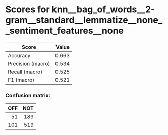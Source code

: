 # Scores for knn__bag_of_words__2-gram__standard__lemmatize__none__sentiment_features__none
|      Score      |Value|
|-----------------|----:|
|Accuracy         |0.663|
|Precision (macro)|0.534|
|Recall (macro)   |0.525|
|F1 (macro)       |0.521|

### Confusion matrix:
|OFF|NOT|
|--:|--:|
| 51|189|
|101|519|
